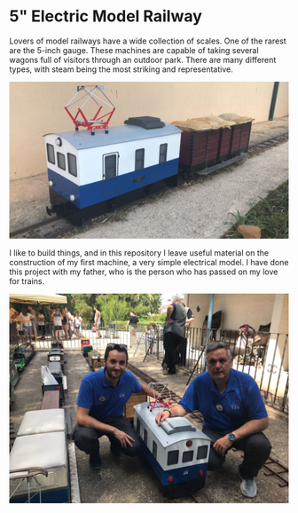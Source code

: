 # 5" Electric  Model Railway

Lovers of model railways have a wide collection of scales. One of the rarest are the 5-inch gauge. These machines are capable of taking several wagons full of visitors through an outdoor park. There are many different types, with steam being the most striking and representative.

![Alt text](/Pictures/Loco_2.jpg "Chocarina Train")


I like to build things, and in this repository I leave useful material on the construction of my first machine, a very simple electrical model. I have done this project with my father, who is the person who has passed on my love for trains.

![Alt text](/Pictures/turia_2.jpeg "Chocarina Train")
